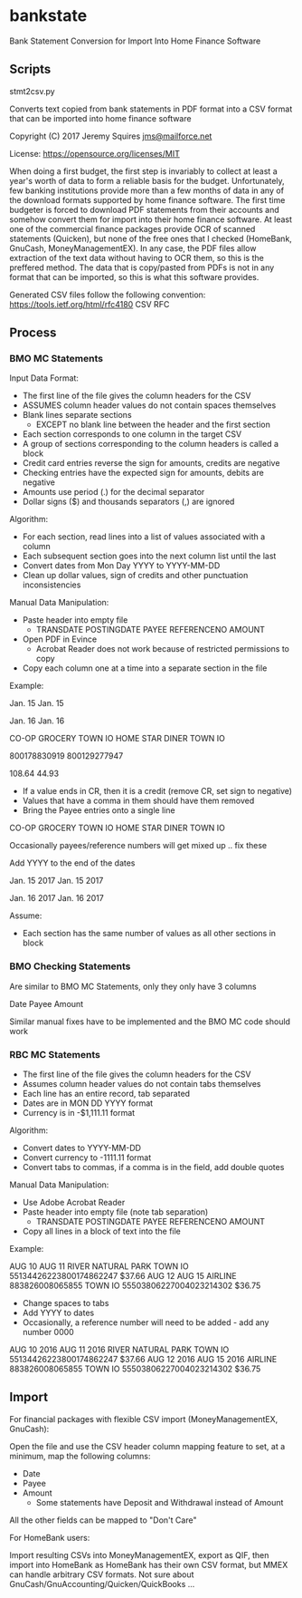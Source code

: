 bankstate
=========

Bank Statement Conversion for Import Into Home Finance Software

Scripts
-------

stmt2csv.py

Converts text copied from bank statements in PDF format into a CSV format that can be imported into home finance software

Copyright (C) 2017 Jeremy Squires <jms@mailforce.net>

License: https://opensource.org/licenses/MIT

When doing a first budget, the first step is invariably to collect at least a year's worth of data to form a reliable basis for the budget.  Unfortunately, few banking institutions provide more than a few months of data in any of the download formats supported by home finance software.  The first time budgeter is forced to download PDF statements from their accounts and somehow convert them for import into their home finance software.  At least one of the commercial finance packages provide OCR of scanned statements (Quicken), but none of the free ones that I checked (HomeBank, GnuCash, MoneyManagementEX).  In any case, the PDF files allow extraction of the text data without having to OCR them, so this is the preffered method.  The data that is copy/pasted from PDFs is not in any format that can be imported, so this is what this software provides.

Generated CSV files follow the following convention:
	https://tools.ietf.org/html/rfc4180 CSV RFC

Process
-------

### BMO MC Statements ###

Input Data Format:

* The first line of the file gives the column headers for the CSV
* ASSUMES column header values do not contain spaces themselves
* Blank lines separate sections
  - EXCEPT no blank line between the header and the first section
* Each section corresponds to one column in the target CSV
* A group of sections corresponding to the column headers is called a block
* Credit card entries reverse the sign for amounts, credits are negative
* Checking entries have the expected sign for amounts, debits are negative
* Amounts use period (.) for the decimal separator
* Dollar signs ($) and thousands separators (,) are ignored

Algorithm:

* For each section, read lines into a list of values associated with a column
* Each subsequent section goes into the next column list until the last
* Convert dates from Mon Day YYYY to YYYY-MM-DD
* Clean up dollar values, sign of credits and other punctuation inconsistencies

Manual Data Manipulation:

* Paste header into empty file
  - TRANSDATE POSTINGDATE PAYEE REFERENCENO AMOUNT
* Open PDF in Evince
  - Acrobat Reader does not work because of restricted permissions to copy
* Copy each column one at a time into a separate section in the file

Example:

Jan. 15
Jan. 15

Jan. 16
Jan. 16

CO-OP GROCERY TOWN
IO
HOME STAR DINER
TOWN
IO

800178830919
800129277947

108.64
44.93

* If a value ends in CR, then it is a credit (remove CR, set sign to negative)
* Values that have a comma in them should have them removed
* Bring the Payee entries onto a single line

CO-OP GROCERY TOWN IO
HOME STAR DINER TOWN IO

Occasionally payees/reference numbers will get mixed up .. fix these

Add YYYY to the end of the dates

Jan. 15 2017
Jan. 15 2017

Jan. 16 2017
Jan. 16 2017

Assume:

* Each section has the same number of values as all other sections in block

### BMO Checking Statements ###

Are similar to BMO MC Statements, only they only have 3 columns

Date Payee Amount

Similar manual fixes have to be implemented and the BMO MC code should work

### RBC MC Statements ###

* The first line of the file gives the column headers for the CSV
* Assumes column header values do not contain tabs themselves
* Each line has an entire record, tab separated
* Dates are in MON DD YYYY format
* Currency is in -$1,111.11 format

Algorithm:

* Convert dates to YYYY-MM-DD
* Convert currency to -1111.11 format
* Convert tabs to commas, if a comma is in the field, add double quotes

Manual Data Manipulation:

* Use Adobe Acrobat Reader
* Paste header into empty file (note tab separation)
  - TRANSDATE	POSTINGDATE	PAYEE	REFERENCENO	AMOUNT
* Copy all lines in a block of text into the file

Example:

AUG 10 AUG 11 RIVER NATURAL PARK TOWN IO
55134426223800174862247
$37.66
AUG 12 AUG 15 AIRLINE 883826008065855 TOWN IO
55503806227004023214302
$36.75

* Change spaces to tabs
* Add YYYY to dates
* Occasionally, a reference number will need to be added - add any number 0000

AUG 10 2016	AUG 11 2016	RIVER NATURAL PARK TOWN IO	55134426223800174862247	$37.66
AUG 12 2016	AUG 15 2016	AIRLINE 883826008065855 TOWN IO	55503806227004023214302	$36.75

Import
------

For financial packages with flexible CSV import (MoneyManagementEX, GnuCash):

Open the file and use the CSV header column mapping feature to set, at a minimum, map the following columns:

* Date
* Payee
* Amount
  - Some statements have Deposit and Withdrawal instead of Amount

All the other fields can be mapped to "Don't Care"

For HomeBank users: 

Import resulting CSVs into MoneyManagementEX, export as QIF, then import into HomeBank as HomeBank has their own CSV format, but MMEX can handle arbitrary CSV formats.  Not sure about GnuCash/GnuAccounting/Quicken/QuickBooks ...


